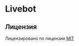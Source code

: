 # Livebot

## Лицензия

Лицензировано по лицензии [MIT](https://github.com/HamletSargsyan/guess-the-number-cpp/blob/main/LICENSE)
